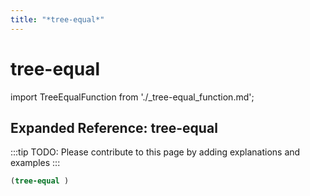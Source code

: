 ```yaml
---
title: "*tree-equal*"
---
```


# tree-equal

import TreeEqualFunction from './_tree-equal_function.md';

<TreeEqualFunction />

## Expanded Reference: tree-equal

:::tip
TODO: Please contribute to this page by adding explanations and examples
:::

```lisp
(tree-equal )
```
